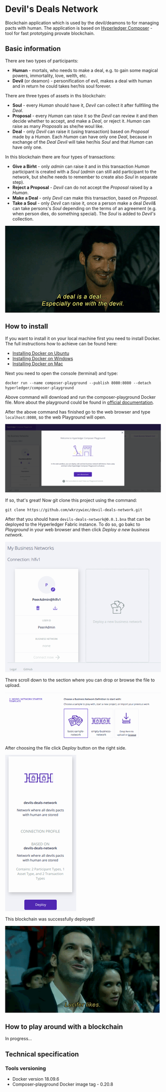 # Devil's Deals Network

Blockchain application which is used by the devil/deamons to for managing pacts with human. The application is based on [Hyperledger Composer](https://hyperledger.github.io/composer/latest/introduction/introduction) - tool for fast prototyping provate blockchain.

## Basic information

There are two types of participants:
* **Human** - mortals, who needs to make a deal, e.g. to gain some magical powers, immortality, love, welth, etc. 
* **Devil** (or deamon) - personification of evil, makes a deal with human and in return he could takes her/his soul forever.

There are three types of assets in ths blockchain:
* **Soul** - every *Human* should have it, *Devil* can collect it after fullfiling the *Deal*.
* **Proposal** - every *Human* can raise it so the *Devil* can review it and then decide whether to accept, and make a *Deal*, or reject it. *Human* can raise as many *Proposals* as she/he woul like.
* **Deal** - only *Devil* can raise it (using transaction) based on *Proposal* made by a *Human*. Each *Human* can have only one *Deal*, because in exchange of the *Deal* *Devil* will take her/his *Soul* and that *Human* can have only one.  

In this blockchain there are four types of transactions:
* **Give a Birht** - only *admin* can raise it and in this transaction *Human* participant is created with a *Soul* (*admin* can still add participant to the network, but she/he needs to remember to create also *Soul* in separate step).
* **Reject a Proposal** - *Devil* can do not accept the *Proposal* raised by a *Human*.
* **Make a Deal** - only *Devil* can make this transaction, based on *Proposal*. 
* **Take a Soul** - only *Devil* can raise it, once a person make a deal *Devil&* can take persons's *Soul* depending on the terms of an agreement (e.g. when person dies, do something special). The *Soul* is added to *Devil's* collection.

![Lucifer - deal is a deal](img/lucifer-deal.gif)

## How to install

If you want to install it on your local machine first you need to install Docker. The full instructions how to achieve can be found here:

* [Installing Docker on Ubuntu](https://docs.docker.com/install/linux/docker-ce/ubuntu/)
* [Installing Docker on Windows](https://docs.docker.com/docker-for-windows/install/)
* [Installing Docker on Mac](https://docs.docker.com/docker-for-mac/install/)

Next you need to open the console (terminal) and type:

```
docker run --name composer-playground --publish 8080:8080 --detach hyperledger/composer-playground
```

Above command will download and run the composer-playground Docker file. More about the playground could be found in [official documentation](https://hyperledger.github.io/composer/latest/playground/playground-index). 

After the above command has finished go to the web browser and type `localhost:8080`, so the web Playground will open.

![First time Playground screen](img/playground-01.png)

If so, that's great! Now git clone this project using the command:

```
git clone https://github.com/wkrzywiec/devil-deals-network.git
```


After that you should have `devils-deals-network@0.0.1.bna` that can be deployed to the Hyperledger Fabric instance. To do so, go bakc to *Playground* in your web browser and then click *Deploy a new business network*.

![First time Playground screen](img/playground-02.png)

There scroll down to the section where you can drop or browse the file to upload.

![First time Playground screen](img/playground-03.png)

After choosing the file click *Deploy* button on the right side.

![First time Playground screen](img/deploy.png)

This blockchain was successfully deployed!

![Lucifer - deal is a deal](img/lucifer-excellent.gif)

## How to play around with a blockchain 

In progress...

## Technical specification

### Tools versioning

* Docker version 18.09.6
* Composer-playground Docker image tag - 0.20.8

